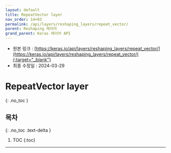 ```yaml
---
layout: default
title: RepeatVector layer
nav_order: 14+03
permalink: /api/layers/reshaping_layers/repeat_vector/
parent: Reshaping 레이어
grand_parent: Keras 레이어 API
---
```


* 원본 링크 : [https://keras.io/api/layers/reshaping_layers/repeat_vector/](https://keras.io/api/layers/reshaping_layers/repeat_vector/){:target="_blank"}
* 최종 수정일 : 2024-03-29

# RepeatVector layer
{: .no_toc }

## 목차
{: .no_toc .text-delta }

1. TOC
{:toc}

---
